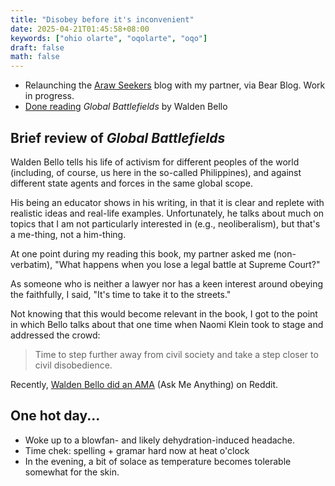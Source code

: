 ```yaml
---
title: "Disobey before it's inconvenient"
date: 2025-04-21T01:45:58+08:00
keywords: ["ohio olarte", "oqolarte", "oqo"]
draft: false
math: false
---
```


- Relaunching the [Araw Seekers](https://seekers.araw.xyz) blog with my
  partner, via Bear Blog. Work in progress.
- [Done reading](/books) *Global Battlefields* by Walden Bello

## Brief review of *Global Battlefields*

Walden Bello tells his life of activism for different peoples of the
world (including, of course, us here in the so-called Philippines), and
against different state agents and forces in the same global scope.

His being an educator shows in his writing, in that it is clear and
replete with realistic ideas and real-life examples. Unfortunately, he
talks about much on topics that I am not particularly interested in
(e.g., neoliberalism), but that's a me-thing, not a him-thing.

At one point during my reading this book, my partner asked me
(non-verbatim), "What happens when you lose a legal battle at Supreme
Court?"

As someone who is neither a lawyer nor has a keen interest around
obeying the faithfully, I said, "It's time to take it to the streets."

Not knowing that this would become relevant in the book, I got to the
point in which Bello talks
about that one time when Naomi Klein took to stage and addressed the
crowd:

> Time to step further away from civil society and take a step closer to
> civil disobedience.

Recently, [Walden Bello did an AMA](https://old.reddit.com/r/Philippines/comments/1jyuply/i_am_walden_bello_globallyrenowned_academic_and/) (Ask Me Anything) on Reddit.

## One hot day...

- Woke up to a blowfan- and likely dehydration-induced headache.
- Time chek: spelling + gramar hard now at heat o'clock
- In the evening, a bit of solace as temperature becomes tolerable
  somewhat for the skin.
